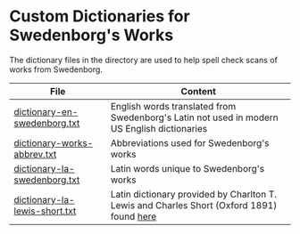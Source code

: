 # Custom Dictionaries for Swedenborg's Works

The dictionary files in the directory are used to help spell check scans of works from Swedenborg.

| File | Content |
|--|--|
| [dictionary-en-swedenborg.txt](./dictionary-en-swedenborg.txt) | English words translated from Swedenborg's Latin not used in modern US English dictionaries |
| [dictionary-works-abbrev.txt](./dictionary-works-abbrev.txt) | Abbreviations used for Swedenborg's works |
| [dictionary-la-swedenborg.txt](./dictionary-la-swedenborg.txt) | Latin words unique to Swedenborg's works |
| [dictionary-la-lewis-short.txt](./dictionary-la-lewis-short.txt) | Latin dictionary provided by Charlton T. Lewis and Charles Short (Oxford 1891) found [here](https://sourceforge.net/projects/scrabble/files/Dictionaries/latin.zip/download) |
